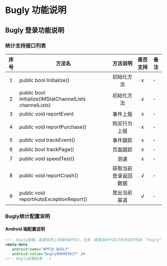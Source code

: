 # Bugly 功能说明

## Bugly 登录功能说明

### 统计支持接口列表

| 序号 | 方法名 | 方法说明 | 是否支持 | 备注 |
| :--: | -- |:-------: | :-----: | -- |
| 1 | public bool Initialize() | 初始化方法 | x | - |
| 2 | public bool Initialize(IMStatChannelLists channelLists)  | 初始化方法 | x | - |
| 3 | public void reportEvent | 事件上报 | x | - |
| 4 | public void reportPurchase() | 购买行为上报 | x | - |
| 5 | public void trackEvent() | 事件跟踪 | x | - |
| 6 | public bool trackPage() | 页面跟踪 | x | - |
| 7 | public void speedTest() | 测速 | x | - |
| 8 | public void reportCrash() | 获取当前登录返回数据 | √ | - | 
| 9 | public void reportAutoExceptionReport() | 登出当前渠道 | √ | - |


### Bugly统计配置说明

 #### Android 端配置说明
 ``` xml
 <!-- Bugly配置，配置官网上获取的APPID，注意：需要在APPID之前添加字符串：“bugly”--> 
<meta-data
    android:name="APPID_BUGLY"
    android:value="bugly900003637" /> 
<!-- Bugly配置结束 -->
 ```